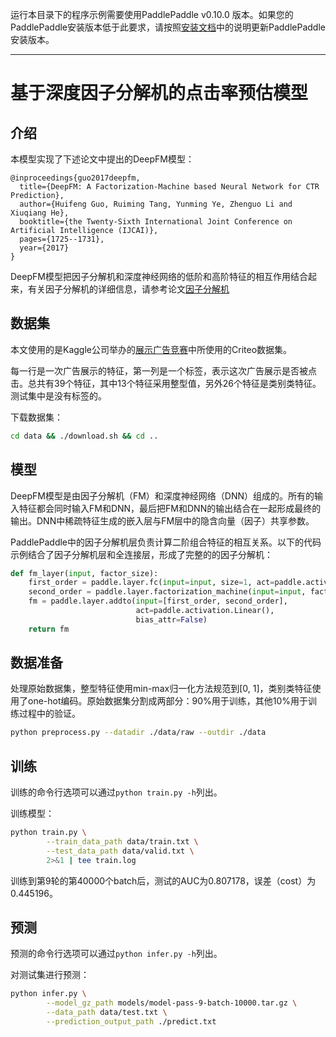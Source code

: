 运行本目录下的程序示例需要使用PaddlePaddle v0.10.0 版本。如果您的PaddlePaddle安装版本低于此要求，请按照[安装文档](http://www.paddlepaddle.org/docs/develop/documentation/en/build_and_install/pip_install_en.html)中的说明更新PaddlePaddle安装版本。

---

# 基于深度因子分解机的点击率预估模型

## 介绍
本模型实现了下述论文中提出的DeepFM模型：

```text
@inproceedings{guo2017deepfm,
  title={DeepFM: A Factorization-Machine based Neural Network for CTR Prediction},
  author={Huifeng Guo, Ruiming Tang, Yunming Ye, Zhenguo Li and Xiuqiang He},
  booktitle={the Twenty-Sixth International Joint Conference on Artificial Intelligence (IJCAI)},
  pages={1725--1731},
  year={2017}
}
```

DeepFM模型把因子分解机和深度神经网络的低阶和高阶特征的相互作用结合起来，有关因子分解机的详细信息，请参考论文[因子分解机](https://www.csie.ntu.edu.tw/~b97053/paper/Rendle2010FM.pdf)

## 数据集
本文使用的是Kaggle公司举办的[展示广告竞赛](https://www.kaggle.com/c/criteo-display-ad-challenge/)中所使用的Criteo数据集。

每一行是一次广告展示的特征，第一列是一个标签，表示这次广告展示是否被点击。总共有39个特征，其中13个特征采用整型值，另外26个特征是类别类特征。测试集中是没有标签的。

下载数据集：
```bash
cd data && ./download.sh && cd ..
```

## 模型
DeepFM模型是由因子分解机（FM）和深度神经网络（DNN）组成的。所有的输入特征都会同时输入FM和DNN，最后把FM和DNN的输出结合在一起形成最终的输出。DNN中稀疏特征生成的嵌入层与FM层中的隐含向量（因子）共享参数。

PaddlePaddle中的因子分解机层负责计算二阶组合特征的相互关系。以下的代码示例结合了因子分解机层和全连接层，形成了完整的的因子分解机：

```python
def fm_layer(input, factor_size):
    first_order = paddle.layer.fc(input=input, size=1, act=paddle.activation.Linear())
    second_order = paddle.layer.factorization_machine(input=input, factor_size=factor_size)
    fm = paddle.layer.addto(input=[first_order, second_order],
                            act=paddle.activation.Linear(),
                            bias_attr=False)
    return fm
```

## 数据准备
处理原始数据集，整型特征使用min-max归一化方法规范到[0, 1]，类别类特征使用了one-hot编码。原始数据集分割成两部分：90%用于训练，其他10%用于训练过程中的验证。

```bash
python preprocess.py --datadir ./data/raw --outdir ./data
```

## 训练
训练的命令行选项可以通过`python train.py -h`列出。

训练模型：
```bash
python train.py \
        --train_data_path data/train.txt \
        --test_data_path data/valid.txt \
        2>&1 | tee train.log
```

训练到第9轮的第40000个batch后，测试的AUC为0.807178，误差（cost）为0.445196。

## 预测
预测的命令行选项可以通过`python infer.py -h`列出。

对测试集进行预测：
```bash
python infer.py \
        --model_gz_path models/model-pass-9-batch-10000.tar.gz \
        --data_path data/test.txt \
        --prediction_output_path ./predict.txt
```
